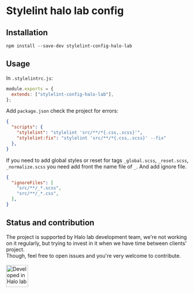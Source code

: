 # Stylelint halo lab config

## Installation
```
npm install --save-dev stylelint-config-halo-lab
```

## Usage
In ```.stylelintrc.js```:
```js
module.exports = {
  extends: ["stylelint-config-halo-lab"],
};
```

Add ```package.json``` сheck the project for errors: 
```json
{
  "scripts": {
    "stylelint": "stylelint 'src/**/*{.css,.scss}'",
    "stylelint:fix": "stylelint 'src/**/*{.css,.scss}' --fix"
  },
}
```

If you need to add global styles or reset for tags ```_global.scss```, ```_reset.scss```, ```_normalize.scss``` you need add front the name file of ```_```. And add ignore file.
```json
{
  "ignoreFiles": [
    "src/**/_*.scss",
    "src/**/_*.css",
  ],
}
```

## Status and contribution
The project is supported by Halo lab development team, we're not working on it regularly, but trying to invest in it when we have time between clients' project. <br />
Though, feel free to open issues and you're very welcome to contribute. 
 <br />
  <br />
<a href="https://www.halo-lab.com/?utm_source=github-brifinator-3000">
    <img src="http://api.halo-lab.com/wp-content/uploads/dev_halo.svg" alt="Developed in Halo lab" height="60">
</a>
